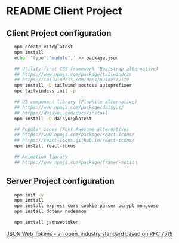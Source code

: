 # README Client Project

## Client Project configuration

```bash
   npm create vite@latest
   npm install
   echo '"type":"module",' >> package.json

   ## Utility-first CSS framework (Bootstrap alternative)
   ## https://www.npmjs.com/package/tailwindcss
   ## https://tailwindcss.com/docs/guides/vite
   npm install -D tailwind postcss autoprefixer
   npx tailwindcss init -p

   ## UI component library (Flowbite alternative)
   ## https://www.npmjs.com/package/daisyui/
   ## https://daisyui.com/docs/install
   npm install -D daisyui@latest

   ## Popular icons (Font Awesome alternative)
   ## https://www.npmjs.com/package/react-icons/
   ## https://react-icons.github.io/react-icons/
   npm install react-icons

   ## Animation library
   ## https://www.npmjs.com/package/framer-motion
```

## Server Project configuration

```bash
   npm init -y
   npm install
   npm install express cors cookie-parser bcrypt mongoose
   npm install dotenv nodeamon

   npm install jsonwebtoken
```

[JSON Web Tokens - an open, industry standard based on RFC 7519](https://jwt.io)
